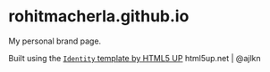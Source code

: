 # rohitmacherla.github.io
My personal brand page.

Built using the [`Identity` template by HTML5 UP](https://html5up.net/identity)
html5up.net | @ajlkn